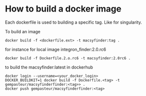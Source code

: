 # How to build a docker image

Each dockerfile is used to building a specific tag.
Like for singularity.

To build an image

    docker build -f <dockerfile.ext> -t macsyfinder:tag .

for instance for local image integron_finder:2.0.rc6

    docker build -f Dockerfile.2.o.rc6 -t macsyfinder:2.0rc6 .
    
to build the macsyfinder:latest in dockerhub 

    docker login --username=<your_docker_login>
    DOCKER_BUILDKIT=1 docker build -f Dockerfile.<tag> -t gempasteur/macsyfinderfinder:<tag>> .
    docker push gempasteur/macsyfinderfinder:<tag>
